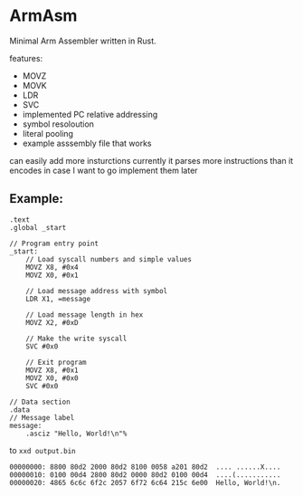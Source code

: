 # ArmAsm

Minimal Arm Assembler written in Rust.

features:
- MOVZ
- MOVK 
- LDR 
- SVC 
- implemented PC relative addressing 
- symbol resoloution 
- literal pooling
- example asssembly file that works

can easily add more insturctions currently it parses more instructions than it encodes in case I want to go implement them later


## Example: 
```assembly
.text
.global _start

// Program entry point
_start:
    // Load syscall numbers and simple values
    MOVZ X8, #0x4
    MOVZ X0, #0x1
    
    // Load message address with symbol
    LDR X1, =message
    
    // Load message length in hex
    MOVZ X2, #0xD
    
    // Make the write syscall
    SVC #0x0
    
    // Exit program
    MOVZ X8, #0x1
    MOVZ X0, #0x0
    SVC #0x0

// Data section
.data
// Message label
message:
    .asciz "Hello, World!\n"%  
```
to 
`xxd output.bin`
```
00000000: 8800 80d2 2000 80d2 8100 0058 a201 80d2  .... ......X....
00000010: 0100 00d4 2800 80d2 0000 80d2 0100 00d4  ....(...........
00000020: 4865 6c6c 6f2c 2057 6f72 6c64 215c 6e00  Hello, World!\n.
```
